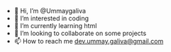 - 👋 Hi, I’m @Ummaygaliva
- 👀 I’m interested in coding
- 🌱 I’m currently learning html
- 💞️ I’m looking to collaborate on some projects
- 📫 How to reach me dev.ummay.galiva@gmail.com

<!---
Ummaygaliva/Ummaygaliva is a ✨ special ✨ repository because its `README.md` (this file) appears on your GitHub profile.
You can click the Preview link to take a look at your changes.
--->

